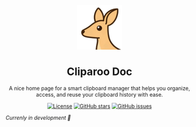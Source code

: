 <div align="center">
  <img src="static/cliparoo.png" alt="Cliparoo Logo" width="120" />
  <h1>Cliparoo Doc</h1>
  <p>A nice home page for a smart clipboard manager that helps you organize, access, and reuse your clipboard history with ease.</p>

[![License](https://img.shields.io/github/license/ViniciusCestarii/cliparoo-doc)](https://github.com/ViniciusCestarii/cliparoo-doc/blob/main/LICENSE)
[![GitHub stars](https://img.shields.io/github/stars/ViniciusCestarii/cliparoo-doc)](https://github.com/ViniciusCestarii/cliparoo-doc/stargazers)
[![GitHub issues](https://img.shields.io/github/issues/ViniciusCestarii/cliparoo-doc)](https://github.com/ViniciusCestarii/cliparoo-doc/issues)

</div>

_Currenly in development 🚧_
